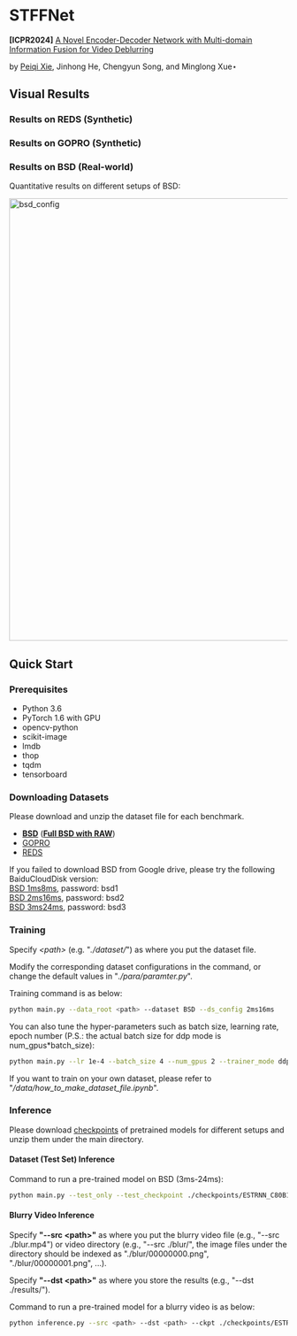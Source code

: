 # STFFNet
**[ICPR2024]** [A Novel Encoder-Decoder Network with Multi-domain Information Fusion for Video Deblurring]()

by [Peiqi Xie](https://github.com/Paige-Norton), Jinhong He, Chengyun Song, and Minglong Xue⋆

<!-- This work presents an efficient RNN-based model and **the first real-world dataset for image/video deblurring** :-) -->

## Visual Results

### Results on REDS (Synthetic)
<!-- ![image](https://github.com/zzh-tech/Images/blob/master/ESTRNN/reds.gif) -->


### Results on GOPRO (Synthetic)
<!-- ![image](https://github.com/zzh-tech/Images/blob/master/ESTRNN/gopro.gif) -->


### Results on BSD (Real-world)
<!-- ![image](https://github.com/zzh-tech/Images/blob/master/ESTRNN/bsd.gif) -->

Quantitative results on different setups of BSD:

<img src="https://drive.google.com/uc?export=view&id=1CErjtpb5OkeLdeGmx4tA0fdsAx27ADHC" alt="bsd_config" width="800"/>


## Quick Start

### Prerequisites

- Python 3.6
- PyTorch 1.6 with GPU
- opencv-python
- scikit-image
- lmdb
- thop
- tqdm
- tensorboard

### Downloading Datasets

Please download and unzip the dataset file for each benchmark.

- [**BSD**](https://drive.google.com/drive/folders/1LKLCE_RqPF5chqWgmh3pj7cg-t9KM2Hd?usp=sharing) ([**Full BSD with RAW**](https://drive.google.com/file/d/1VJdyojIAriC5QZp2N_0umEqkIMk1_9HA/view?usp=sharing))
- [GOPRO](https://drive.google.com/file/d/1dHJX-TIY-ZsSV6-PbPZzmockp1H3B_5w/view?usp=sharing)
- [REDS](https://drive.google.com/file/d/1lFHndopTiAAOIEkjZdvrziA8p17y4rjD/view?usp=sharing)

If you failed to download BSD from Google drive, please try the following BaiduCloudDisk version:  
[BSD 1ms8ms](https://pan.baidu.com/s/1i7iMOZVOvBWmNYi8zkQIpw), password: bsd1  
[BSD 2ms16ms](https://pan.baidu.com/s/1ur-XHeNoSTPFQJwBVfbofQ), password: bsd2  
[BSD 3ms24ms](https://pan.baidu.com/s/1QNJlxiduwbQzCypy-7Mlbw), password: bsd3  


### Training

Specify *\<path\>* (e.g. "*./dataset/*") as where you put the dataset file.

Modify the corresponding dataset configurations in the command, or change the default values in "*./para/paramter.py*". 

Training command is as below:

```bash
python main.py --data_root <path> --dataset BSD --ds_config 2ms16ms
```

You can also tune the hyper-parameters such as batch size, learning rate, epoch number (P.S.: the actual batch size for ddp mode is num_gpus*batch_size):

```bash
python main.py --lr 1e-4 --batch_size 4 --num_gpus 2 --trainer_mode ddp
```

If you want to train on your own dataset, please refer to "*/data/how_to_make_dataset_file.ipynb*".

### Inference

Please download [checkpoints](https://drive.google.com/file/d/1w68kAw56tGCjG4M96_zYmls8fQaTH1RM/view?usp=sharing) of pretrained models for different setups and unzip them under the main directory.

#### Dataset (Test Set) Inference

Command to run a pre-trained model on BSD (3ms-24ms):

```bash
python main.py --test_only --test_checkpoint ./checkpoints/ESTRNN_C80B15_BSD_3ms24ms.tar --dataset BSD --ds_config 3ms24ms --video
```

#### Blurry Video Inference

Specify **"--src \<path\>"** as where you put the blurry video file (e.g., "--src ./blur.mp4") or video directory (e.g., "--src ./blur/", the image files under the directory should be indexed as "./blur/00000000.png", "./blur/00000001.png", ...).

Specify **"--dst \<path\>"** as where you store the results (e.g., "--dst ./results/").

Command to run a pre-trained model for a blurry video is as below:

```bash
python inference.py --src <path> --dst <path> --ckpt ./checkpoints/ESTRNN_C80B15_BSD_2ms16ms.tar
```

<!-- ## Citing

If you use any part of our code, or ESTRNN and BSD are useful for your research, please consider citing:

```bibtex
@inproceedings{zhong2020efficient,
  title={Efficient spatio-temporal recurrent neural network for video deblurring},
  author={Zhong, Zhihang and Gao, Ye and Zheng, Yinqiang and Zheng, Bo},
  booktitle={Computer Vision--ECCV 2020: 16th European Conference, Glasgow, UK, August 23--28, 2020, Proceedings, Part VI 16},
  pages={191--207},
  year={2020},
  organization={Springer}
}
``` -->
